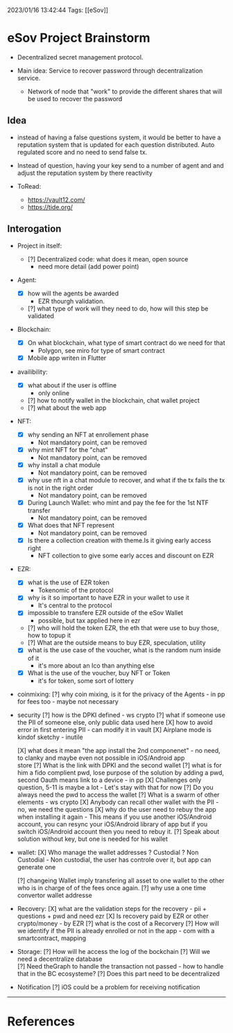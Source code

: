 2023/01/16 13:42:44
Tags: [[eSov]]

# eSov Project Brainstorm

- Decentralized secret management protocol.

- Main idea: Service to recover password through decentralization service.
    - Network of node that "work" to provide the different shares that will be
        used to recover the password

## Idea

- instead of having a false questions system, it would be better to have 
    a reputation system that is updated for each question distributed. Auto 
    regulated score and no need to send false tx. 

- Instead of question, having your key send to a number of agent and and adjust
    the reputation system by there reactivity 


- ToRead:
    - https://vault12.com/
    - https://tide.org/

## Interogation

- Project in itself:
    - [?] Decentralized code: what does it mean, open source 
        - need more detail (add power point)

- Agent: 
    - [X] how will the agents be awarded
        - EZR thourgh validation.
    - [?] what type of work will they need to do, how will this step be 
            validated

- Blockchain: 
    - [X] On what blockchain, what type of smart contract do we need for that
        - Polygon, see miro for type of smart contract
    - [X] Mobile app writen in Flutter

- availibility: 
    - [X] what about if the user is offline
        - only online 
    - [?] how to notify wallet in the blockchain, chat wallet project
    - [?] what about the web app  

- NFT: 
    - [X] why sending an NFT at enrollement phase
        - Not mandatory point, can be removed
    - [X] why mint NFT for the "chat" 
        - Not mandatory point, can be removed
    - [X] why install a chat module
        - Not mandatory point, can be removed
    - [X] why use nft in a chat module to recover, and what if the tx fails
        the tx is not in the right order
        - Not mandatory point, can be removed
    - [X] During Launch Wallet: who mint and pay the fee for the 1st NTF transfer
        - Not mandatory point, can be removed
    - [X] What does that NFT represent
        - Not mandatory point, can be removed
    - [X] Is there a collection creation with theme.Is it giving early access right
        - NFT collection to give some early acces and discount on EZR

- EZR: 
    - [X] what is the use of EZR token
        - Tokenomic of the protocol
    - [X] why is it so important to have EZR in your wallet to use it
        - It's central to the protocol
    - [X] impossible to transfere EZR outside of the eSov Wallet
        - possible, but tax applied here in ezr
    
    - [?] who will hold the token EZR, the eth that were use to buy those, how 
            to topup it
    - [?] What are the outside means to buy EZR, speculation, utility

    - [X] what is the use case of the voucher, what is the random num inside of it
        - it's more about an Ico than anything else  
    - [X] What is the use of the voucher, buy NFT or Token 
        - it's for token, some sort of lottery


- coinmixing: 
    [?] why coin mixing, is it for the privacy of the Agents
        - in pp for fees too 
        - maybe not necessary 

- security
    [?] how is the DPKI defined
        - ws crypto
    [?] what if someone use the PII of someone else, only public data used here 
    [X] how to avoid error in first entering PII 
        - can modify it in vault
    [X] Airplane mode is kindof sketchy
        - inutile

    [X] what does it mean "the app install the 2nd componenet" 
        - no need, to clanky and maybe even not possible in iOS/Android app     
            store
    [?] What is the link with DPKI and the second wallet
    [?] what is for him a fido complient pwd, lose purpose of the solution by 
        adding a pwd, second Oauth means link to a device
            - in pp 
    [X] Challenges only question, 5-11 is maybe a lot
        - Let's stay with that for now 
    [?] Do you always need the pwd to access the wallet 
    [?] What is a swarm of other elements 
        - ws crypto
    [X] Anybody can recall other wallet with the PII
        - no, we need the questions
    [X] why do the user need to rebuy the app when installing it again 
        - This means if you use another iOS/Android account, you can resync your
            iOS/Android library of app but if you switch iOS/Android account 
            then you need to rebuy it.
    [?] Speak about solution without key, but one is needed for his wallet



- wallet: 
    [X] Who manage the wallet addresses ? Custodial ? Non Custodial
        - Non custodial, the user has controle over it, but app can generate one

    [?] changeing Wallet imply transfering all asset to one wallet to the other
        who is in charge of of the fees once again.
    [?] why use a one time convertor wallet addresse 


- Recovery:
    [X] what are the validation steps for the recovery
        - pii + questions + pwd and need ezr
    [X] Is recovery paid by EZR or other crypto/money
        - by EZR
    [?] what is the cost of a Recorvery 
    [?] How will we identify if the PII is already enrolled or not in the app 
        - com with a smartcontract, mapping 


- Storage:
    [?] How will he access the log of the bockchain
    [?] Will we need a decentralize database  
    [?] Need theGraph to handle the transaction not passed
        - how to handle that in the BC ecosysteme? 
    [?] Does this part need to be decentralized 

- Notification
    [?] iOS could be a problem for receiving notification 
     
---
# References

